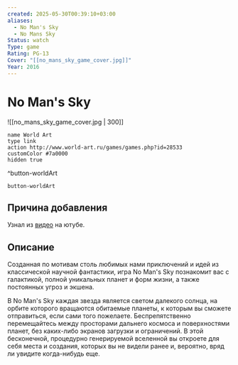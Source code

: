 ```yaml
---
created: 2025-05-30T00:39:10+03:00
aliases:
  - No Man's Sky
  - No Mans Sky
Status: watch
Type: game
Rating: PG-13
Cover: "[[no_mans_sky_game_cover.jpg]]"
Year: 2016
---
```


# No Man's Sky

![[no_mans_sky_game_cover.jpg | 300]]


```button
name World Art
type link
action http://www.world-art.ru/games/games.php?id=28533
customColor #7a0000
hidden true
```
^button-worldArt



`button-worldArt`

## Причина добавления

Узнал из [видео](https://youtu.be/6TIVW0ga-jo?si=i4Q21EHh_ZGPON9-) на ютубе.


## Описание

Созданная по мотивам столь любимых нами приключений и идей из классической научной фантастики, игра No Man's Sky познакомит вас с галактикой, полной уникальных планет и форм жизни, а также постоянных угроз и экшена.

В No Man's Sky каждая звезда является светом далекого солнца, на орбите которого вращаются обитаемые планеты, к которым вы сможете отправиться, если сами того пожелаете. Беспрепятственно перемещайтесь между просторами дальнего космоса и поверхностями планет, без каких-либо экранов загрузки и ограничений. В этой бесконечной, процедурно генерируемой вселенной вы откроете для себя места и создания, которых вы не видели ранее и, вероятно, вряд ли увидите когда-нибудь еще.
